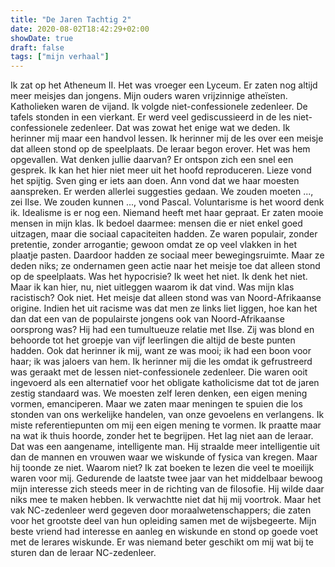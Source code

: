 ```yaml
---
title: "De Jaren Tachtig 2"
date: 2020-08-02T18:42:29+02:00
showDate: true
draft: false
tags: ["mijn verhaal"]
---
```

Ik zat op het Atheneum II. Het was vroeger een Lyceum. Er zaten nog altijd meer meisjes dan jongens. Mijn ouders waren vrijzinnige atheïsten. Katholieken waren de vijand. Ik volgde niet-confessionele zedenleer. De tafels stonden in een vierkant. Er werd veel gediscussieerd in de les niet-confessionele zedenleer. Dat was zowat het enige wat we deden. Ik herinner mij maar een handvol lessen. Ik herinner mij de les over een meisje dat alleen stond op de speelplaats. De leraar begon erover. Het was hem opgevallen. Wat denken jullie daarvan? Er ontspon zich een snel een gesprek. Ik kan het hier niet meer uit het hoofd reproduceren. Lieze vond het spijtig. Sven ging er iets aan doen. Ann vond dat we haar moesten aanspreken. Er werden allerlei suggesties gedaan. We zouden moeten ..., zei Ilse. We zouden kunnen ..., vond Pascal. Voluntarisme is het woord denk ik. Idealisme is er nog een. Niemand heeft met haar gepraat. Er zaten mooie mensen in mijn klas. Ik bedoel daarmee: mensen die er niet enkel goed uitzagen, maar die sociaal capaciteiten hadden. Ze waren populair, zonder pretentie, zonder arrogantie; gewoon omdat ze op veel vlakken in het plaatje pasten. Daardoor hadden ze sociaal meer bewegingsruimte. Maar ze deden niks; ze ondernamen geen actie naar het meisje toe dat alleen stond op de speelplaats. Was het hypocrisie? Ik weet het niet. Ik denk het niet. Maar ik kan hier, nu, niet uitleggen waarom ik dat vind. Was mijn klas racistisch? Ook niet. Het meisje dat alleen stond was van Noord-Afrikaanse origine. Indien het uit racisme was dat men ze links liet liggen, hoe kan het dan dat een van de populairste jongens ook van Noord-Afrikaanse oorsprong was? Hij had een tumultueuze relatie met Ilse. Zij was blond en behoorde tot het groepje van vijf leerlingen die altijd de beste punten hadden. Ook dat herinner ik mij, want ze was mooi; ik had een boon voor haar; ik was jaloers van hem. Ik herinner mij die les omdat ik gefrustreerd was geraakt met de lessen niet-confessionele zedenleer. Die waren ooit ingevoerd als een alternatief voor het obligate katholicisme dat tot de jaren zestig standaard was. We moesten zelf leren denken, een eigen mening vormen, emanciperen. Maar we zaten maar meningen te spuien die los stonden van ons werkelijke handelen, van onze gevoelens en verlangens. Ik miste referentiepunten om mij een eigen mening te vormen. Ik praatte maar na wat ik thuis hoorde, zonder het te begrijpen. Het lag niet aan de leraar. Dat was een aangename, intelligente man. Hij straalde meer intelligentie uit dan de mannen en vrouwen waar we wiskunde of fysica van kregen. Maar hij toonde ze niet. Waarom niet? Ik zat boeken te lezen die veel te moeilijk waren voor mij. Gedurende de laatste twee jaar van het middelbaar bewoog mijn interesse zich steeds meer in de richting van de filosofie. Hij wilde daar niks mee te maken hebben. Ik verwachtte niet dat hij mij voortrok. Maar het vak NC-zedenleer werd gegeven door moraalwetenschappers; die zaten voor het grootste deel van hun opleiding samen met de wijsbegeerte. Mijn beste vriend had interesse en aanleg en wiskunde en stond op goede voet met de lerares wiskunde. Er was niemand beter geschikt om mij wat bij te sturen dan de leraar NC-zedenleer. 
